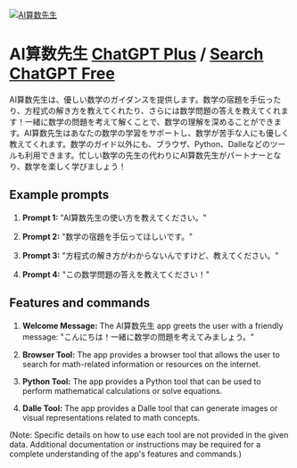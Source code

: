 
[![AI算数先生](https://files.oaiusercontent.com/file-COink2NVEGLPpRKfFiK8O3RH?se=2123-10-17T00%3A13%3A35Z&sp=r&sv=2021-08-06&sr=b&rscc=max-age%3D31536000%2C%20immutable&rscd=attachment%3B%20filename%3Ddb657bad-7e34-4bf7-b826-20c2035c4288.png&sig=2hDXAh%2BSE2QHrmI41UbPkPPcHUYU17vwglqLCAofdOc%3D)](https://chat.openai.com/g/g-iWdlWCnYf-aisuan-shu-xian-sheng)

# AI算数先生 [ChatGPT Plus](https://chat.openai.com/g/g-iWdlWCnYf-aisuan-shu-xian-sheng) / [Search ChatGPT Free](https://gptcall.net/index.html#/?search=AI%E7%AE%97%E6%95%B0%E5%85%88%E7%94%9F)

AI算数先生は、優しい数学のガイダンスを提供します。数学の宿題を手伝ったり、方程式の解き方を教えてくれたり、さらには数学問題の答えを教えてくれます！一緒に数学の問題を考えて解くことで、数学の理解を深めることができます。AI算数先生はあなたの数学の学習をサポートし、数学が苦手な人にも優しく教えてくれます。数学のガイド以外にも、ブラウザ、Python、Dalleなどのツールも利用できます。忙しい数学の先生の代わりにAI算数先生がパートナーとなり、数学を楽しく学びましょう！

## Example prompts

1. **Prompt 1:** "AI算数先生の使い方を教えてください。"

2. **Prompt 2:** "数学の宿題を手伝ってほしいです。"

3. **Prompt 3:** "方程式の解き方がわからないんですけど、教えてください。"

4. **Prompt 4:** "この数学問題の答えを教えてください！"



## Features and commands

1. **Welcome Message:** The AI算数先生 app greets the user with a friendly message: "こんにちは！一緒に数学の問題を考えてみましょう。"

2. **Browser Tool:** The app provides a browser tool that allows the user to search for math-related information or resources on the internet.

3. **Python Tool:** The app provides a Python tool that can be used to perform mathematical calculations or solve equations.

4. **Dalle Tool:** The app provides a Dalle tool that can generate images or visual representations related to math concepts.

(Note: Specific details on how to use each tool are not provided in the given data. Additional documentation or instructions may be required for a complete understanding of the app's features and commands.)


